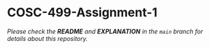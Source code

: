 # COSC-499-Assignment-1
*Please check the **README** and **EXPLANATION** in the ```main``` branch for details about this repository.*
